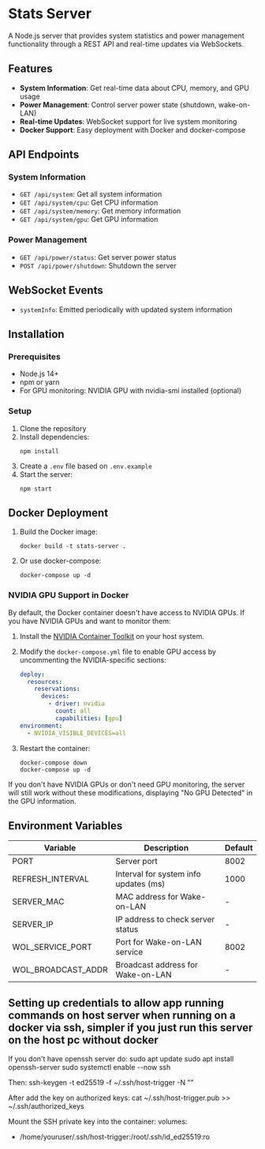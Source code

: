# Stats Server

A Node.js server that provides system statistics and power management functionality through a REST API and real-time updates via WebSockets.

## Features

- **System Information**: Get real-time data about CPU, memory, and GPU usage
- **Power Management**: Control server power state (shutdown, wake-on-LAN)
- **Real-time Updates**: WebSocket support for live system monitoring
- **Docker Support**: Easy deployment with Docker and docker-compose

## API Endpoints

### System Information

- `GET /api/system`: Get all system information
- `GET /api/system/cpu`: Get CPU information
- `GET /api/system/memory`: Get memory information
- `GET /api/system/gpu`: Get GPU information

### Power Management

- `GET /api/power/status`: Get server power status
- `POST /api/power/shutdown`: Shutdown the server

## WebSocket Events

- `systemInfo`: Emitted periodically with updated system information

## Installation

### Prerequisites

- Node.js 14+
- npm or yarn
- For GPU monitoring: NVIDIA GPU with nvidia-smi installed (optional)

### Setup

1. Clone the repository
2. Install dependencies:
   ```
   npm install
   ```
3. Create a `.env` file based on `.env.example`
4. Start the server:
   ```
   npm start
   ```

## Docker Deployment

1. Build the Docker image:
   ```
   docker build -t stats-server .
   ```

2. Or use docker-compose:
   ```
   docker-compose up -d
   ```

### NVIDIA GPU Support in Docker

By default, the Docker container doesn't have access to NVIDIA GPUs. If you have NVIDIA GPUs and want to monitor them:

1. Install the [NVIDIA Container Toolkit](https://docs.nvidia.com/datacenter/cloud-native/container-toolkit/install-guide.html) on your host system.

2. Modify the `docker-compose.yml` file to enable GPU access by uncommenting the NVIDIA-specific sections:
   ```yaml
   deploy:
     resources:
       reservations:
         devices:
           - driver: nvidia
             count: all
             capabilities: [gpu]
   environment:
     - NVIDIA_VISIBLE_DEVICES=all
   ```

3. Restart the container:
   ```
   docker-compose down
   docker-compose up -d
   ```

If you don't have NVIDIA GPUs or don't need GPU monitoring, the server will still work without these modifications, displaying "No GPU Detected" in the GPU information.

## Environment Variables

| Variable | Description | Default |
|----------|-------------|---------|
| PORT | Server port | 8002 |
| REFRESH_INTERVAL | Interval for system info updates (ms) | 1000 |
| SERVER_MAC | MAC address for Wake-on-LAN | - |
| SERVER_IP | IP address to check server status | - |
| WOL_SERVICE_PORT | Port for Wake-on-LAN service | 8002 |
| WOL_BROADCAST_ADDR | Broadcast address for Wake-on-LAN | - |

## Setting up credentials to allow app running commands on host server when running on a docker via ssh, simpler if you just run this server on the host pc without docker

If you don't have openssh server do:
sudo apt update
sudo apt install openssh-server
sudo systemctl enable --now ssh

Then:
ssh-keygen -t ed25519 -f ~/.ssh/host-trigger -N ""

After add the key on authorized keys:
cat ~/.ssh/host-trigger.pub >> ~/.ssh/authorized_keys

Mount the SSH private key into the container:
volumes:
  - /home/youruser/.ssh/host-trigger:/root/.ssh/id_ed25519:ro


